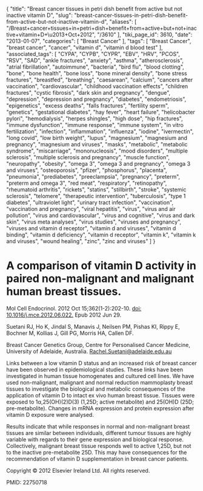 {
    "title": "Breast cancer tissues in petri dish benefit from active but not inactive vitamin D",
    "slug": "breast-cancer-tissues-in-petri-dish-benefit-from-active-but-not-inactive-vitamin-d",
    "aliases": [
        "/Breast+cancer+tissues+in+petri+dish+benefit+from+active+but+not+inactive+vitamin+D+\u2013+Oct+2012",
        "/3610"
    ],
    "tiki_page_id": 3610,
    "date": "2013-01-07",
    "categories": [
        "Breast Cancer"
    ],
    "tags": [
        "Breast Cancer",
        "breast cancer",
        "cancer",
        "vitamin d",
        "vitamin d blood test"
    ],
    "associated_tags": [
        "CYPA",
        "CYPB",
        "CYPR",
        "EBV",
        "HRV",
        "PCOS",
        "RSV",
        "SAD",
        "ankle fractures",
        "anxiety",
        "asthma",
        "atherosclerosis",
        "atrial fibrillation",
        "autoimmune",
        "bacteria",
        "bird flu",
        "blood clotting",
        "bone",
        "bone health",
        "bone loss",
        "bone mineral density",
        "bone stress fractures",
        "breastfed",
        "breathing",
        "caesarean",
        "calcium",
        "cancers after vaccination",
        "cardiovascular",
        "childhood vaccination effects",
        "children fractures",
        "cystic fibrosis",
        "dark skin and pregnancy",
        "dengue",
        "depression",
        "depression and pregnancy",
        "diabetes",
        "endometriosis",
        "epigenetics",
        "excess deaths",
        "falls fractures",
        "fertility sperm",
        "genetics",
        "gestational diabetes",
        "hay fever",
        "heart failure",
        "helicobacter pylori",
        "hemodialysis",
        "herpes shingles",
        "high dose",
        "hip fractures",
        "immune dysfunction",
        "immune response",
        "immune system",
        "in vitro fertilization",
        "infection",
        "inflammation",
        "influenza",
        "iodine",
        "ivermectin",
        "long covid",
        "low birth weight",
        "lupus",
        "magnesium",
        "magnesium and pregnancy",
        "magnesium and viruses",
        "masks",
        "metabolic",
        "metabolic syndrome",
        "miscarriage",
        "mononucleosis",
        "mood disorders",
        "multiple sclerosis",
        "multiple sclerosis and pregnancy",
        "muscle function",
        "neuropathy",
        "obesity",
        "omega 3",
        "omega 3 and pregnancy",
        "omega 3 and viruses",
        "osteoporosis",
        "pfizer",
        "phosphorus",
        "placenta",
        "pneumonia",
        "prediabetes",
        "preeclampsia",
        "pregnancy",
        "preterm",
        "preterm and omega 3",
        "red meat",
        "respiratory",
        "retinopathy",
        "rheumatoid arthritis",
        "rickets",
        "statins",
        "stillbirth",
        "stroke",
        "systemic sclerosis",
        "telomere",
        "therapeutic intervention",
        "tuberculosis",
        "type 1 diabetes",
        "ultraviolet light",
        "urinary tract infection",
        "vaccination",
        "vaccination and pregnancy",
        "viral hepatitis",
        "virus",
        "virus and air pollution",
        "virus and cardiovascular",
        "virus and cognitive",
        "virus and dark skin",
        "virus meta analyses",
        "virus studies",
        "viruses and pregnancy",
        "viruses and vitamin d receptor",
        "vitamin d and viruses",
        "vitamin d binding",
        "vitamin d deficiency",
        "vitamin d receptor",
        "vitamin k",
        "vitamin k and viruses",
        "wound healing",
        "zinc",
        "zinc and viruses"
    ]
}


# A comparison of vitamin D activity in paired non-malignant and malignant human breast tissues.

Mol Cell Endocrinol. 2012 Oct 15;362(1-2):202-10. [doi: 10.1016/j.mce.2012.06.022.](https://doi.org/10.1016/j.mce.2012.06.022.) Epub 2012 Jun 29.

Suetani RJ, Ho K, Jindal S, Manavis J, Neilsen PM, Pishas KI, Rippy E, Bochner M, Kollias J, Gill PG, Morris HA, Callen DF.

Breast Cancer Genetics Group, Centre for Personalised Cancer Medicine, University of Adelaide, Australia. Rachel.Suetani@adelaide.edu.au

Links between a low vitamin D status and an increased risk of breast cancer have been observed in epidemiological studies. These links have been investigated in human tissue homogenates and cultured cell lines. We have used non-malignant, malignant and normal reduction mammoplasty breast tissues to investigate the biological and metabolic consequences of the application of vitamin D to intact ex vivo human breast tissue. Tissues were exposed to 1α,25(OH)(2)D(3) (1,25D; active metabolite) and 25(OH)D (25D; pre-metabolite). Changes in mRNA expression and protein expression after vitamin D exposure were analysed. 

Results indicate that while responses in normal and non-malignant breast tissues are similar between individuals, different tumour tissues are highly variable with regards to their gene expression and biological response. Collectively, malignant breast tissue responds well to active 1,25D, but not to the inactive pre-metabolite 25D. This may have consequences for the recommendation of vitamin D supplementation in breast cancer patients.

Copyright © 2012 Elsevier Ireland Ltd. All rights reserved.

PMID: 22750718